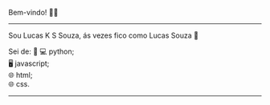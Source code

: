 Bem-vindo! 🙋‍♂️

<hr>

Sou Lucas K S Souza, ás vezes fico como Lucas Souza 🙂

Sei de: 🧐
💻 python; <br>
🖥️ javascript; <br>
🌐 html; <br>
🌐 css. <br>

 <hr>
 
